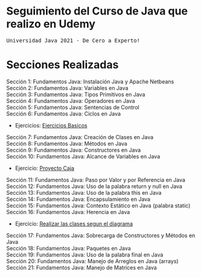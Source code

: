 # Seguimiento del Curso de Java que realizo en Udemy
<pre>Universidad Java 2021 - De Cero a Experto!</pre>


# Secciones Realizadas
<p>
Sección 1: Fundamentos Java: Instalación Java y Apache Netbeans<br>
Sección 2: Fundamentos Java: Variables en Java<br>
Sección 3: Fundamentos Java: Tipos Primitivos en Java<br>
Sección 4: Fundamentos Java: Operadores en Java<br>
Sección 5: Fundamentos Java: Sentencias de Control<br>
Sección 6: Fundamentos Java: Ciclos en Java
</p>

+ Ejercicios:
[Ejercicios Basicos](https://github.com/GusES/CursoJava-Comienzo)

<p>
Sección 7: Fundamentos Java: Creación de Clases en Java<br>
Sección 8: Fundamentos Java: Métodos en Java<br>
Sección 9: Fundamentos Java: Constructores en Java<br>
Sección 10: Fundamentos Java: Alcance de Variables en Java
</p>

+ Ejercicio:
[Proyecto Caja](https://github.com/GusES/CursoJava-Caja)

<p>
  Sección 11: Fundamentos Java: Paso por Valor y por Referencia en Java<br>
  Sección 12: Fundamentos Java: Uso de la palabra return y null en Java<br>
  Sección 13: Fundamentos Java: Uso de la palabra this en Java<br>
  Sección 14: Fundamentos Java: Encapsulamiento en Java<br>
  Sección 15: Fundamentos Java: Contexto Estático en Java (palabra static)<br>  
  Sección 16: Fundamentos Java: Herencia en Java
</p>

+ Ejercicio:
[Realizar las clases segun el diagrama](https://github.com/GusES/CursoJava-Herencia)

<p>
  Sección 17: Fundamentos Java: Sobrecarga de Constructores y Métodos en Java<br>
  Sección 18: Fundamentos Java: Paquetes en Java<br>
  Sección 19: Fundamentos Java: Uso de la palabra final en Java<br>
  Sección 20: Fundamentos Java: Manejo de Arreglos en Java (arrays)<br>
  Sección 21: Fundamentos Java: Manejo de Matrices en Java<br>
  <br>
</p>
